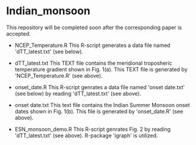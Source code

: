 # Indian_monsoon
This repository will be completed soon after the corresponding paper is accepted. 

- NCEP_Temperature.R
This R-script generates a data file named 'dTT_latest.txt' (see below).

- dTT_latest.txt
This TEXT file contains the meridional troposheric temperature gradient shown in Fig. 1(a).
This TEXT file is generated by 'NCEP_Temperature.R' (see above).

- onset_date.R
This R-script genrates a data file named 'onset date.txt' (see below) by reading 'dTT_latest.txt' (see above).

- onset date.txt 
This text file contains the Indian Summer Monsoon onset dates shown in Fig. 1(b).
This file is generated by 'onset_date.R' (see above).

- ESN_monsoon_demo.R
This R-script genrates Fig. 2 by reading 'dTT_latest.txt' (see above).
R-package 'igraph' is utilized.

